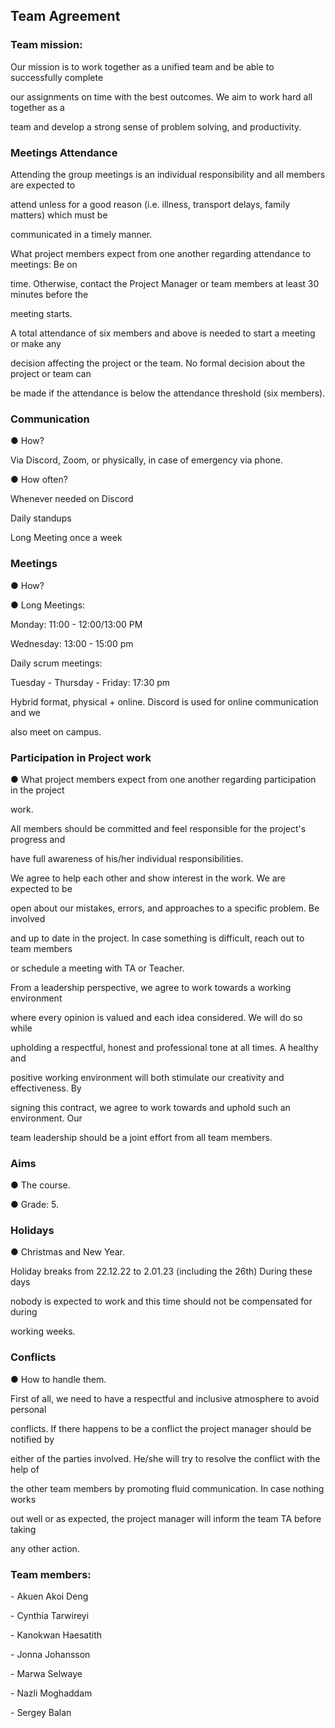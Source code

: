 ## Team Agreement

### Team mission:

Our mission is to work together as a unified team and be able to successfully complete

our assignments on time with the best outcomes. We aim to work hard all together as a

team and develop a strong sense of problem solving, and productivity.

### Meetings Attendance

Attending the group meetings is an individual responsibility and all members are expected to

attend unless for a good reason (i.e. illness, transport delays, family matters) which must be

communicated in a timely manner.

What project members expect from one another regarding attendance to meetings: Be on

time. Otherwise, contact the Project Manager or team members at least 30 minutes before the

meeting starts.

A total attendance of six members and above is needed to start a meeting or make any

decision affecting the project or the team. No formal decision about the project or team can

be made if the attendance is below the attendance threshold (six members).

### Communication

● How?

Via Discord, Zoom, or physically, in case of emergency via phone.

● How often?

Whenever needed on Discord

Daily standups

Long Meeting once a week

### Meetings

● How?

● Long Meetings:
 
Monday: 11:00 - 12:00/13:00 PM

Wednesday: 13:00 - 15:00 pm


Daily scrum meetings:

Tuesday - Thursday - Friday: 17:30 pm

Hybrid format, physical + online. Discord is used for online communication and we

also meet on campus.

### Participation in Project work

● What project members expect from one another regarding participation in the project

work.

All members should be committed and feel responsible for the project's progress and

have full awareness of his/her individual responsibilities.



We agree to help each other and show interest in the work. We are expected to be

open about our mistakes, errors, and approaches to a specific problem. Be involved

and up to date in the project. In case something is difficult, reach out to team members

or schedule a meeting with TA or Teacher.

From a leadership perspective, we agree to work towards a working environment

where every opinion is valued and each idea considered. We will do so while

upholding a respectful, honest and professional tone at all times. A healthy and

positive working environment will both stimulate our creativity and effectiveness. By

signing this contract, we agree to work towards and uphold such an environment. Our

team leadership should be a joint effort from all team members.

### Aims

● The course.

● Grade: 5.

### Holidays

● Christmas and New Year.

Holiday breaks from 22.12.22 to 2.01.23 (including the 26th) During these days

nobody is expected to work and this time should not be compensated for during

working weeks.

### Conflicts

● How to handle them.

First of all, we need to have a respectful and inclusive atmosphere to avoid personal

conflicts. If there happens to be a conflict the project manager should be notified by

either of the parties involved. He/she will try to resolve the conflict with the help of

the other team members by promoting fluid communication. In case nothing works

out well or as expected, the project manager will inform the team TA before taking

any other action.

### Team members:

\- Akuen Akoi Deng

\- Cynthia Tarwireyi

\- Kanokwan Haesatith

\- Jonna Johansson

\- Marwa Selwaye

\- Nazli Moghaddam

\- Sergey Balan



